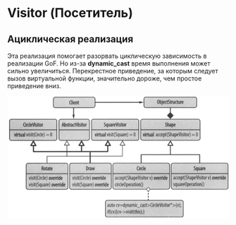 # Visitor (Посетитель)

## Ациклическая реализация
Эта реализация помогает разорвать циклическую зависимость в реализации GoF. 
Но из-за **dynamic_cast** время выполнения может сильно увеличиться. 
Перекрестное приведение, за которым следует вызов виртуальной функции, 
значительно дороже, чем простое приведение вниз.

![](../../../img/visitor_acyclic.png)

